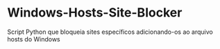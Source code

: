 # Windows-Hosts-Site-Blocker
Script Python que bloqueia sites específicos adicionando-os ao arquivo hosts do Windows
